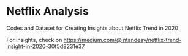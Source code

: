 # Netflix Analysis
 Codes and Dataset for Creating Insights about Netflix Trend in 2020
 
 For insights, check on https://medium.com/@intandeay/netflix-trend-insight-in-2020-30f5d8231e37
